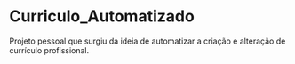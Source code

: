 # Curriculo_Automatizado
Projeto pessoal que surgiu da ideia de automatizar a criação e alteração de currículo profissional.
